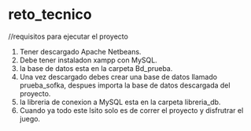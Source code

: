 # reto_tecnico

//requisitos para ejecutar el proyecto

1. Tener descargado Apache Netbeans.
2. Debe tener instaladon xampp con MySQL.
3. la base de datos esta en la carpeta Bd_prueba.
4. Una vez descargado debes crear una base de datos llamado prueba_sofka, despues importa la base de datos descargada del proyecto.
5. la libreria de conexion a MySQL esta en la carpeta libreria_db.
6. Cuando ya todo este lsito solo es de correr el proyecto y disfrutrar el juego.

